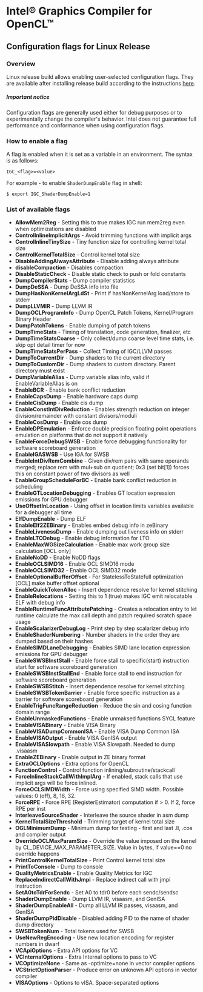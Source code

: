 <!---======================= begin_copyright_notice ============================

Copyright (C) 2019-2021 Intel Corporation

SPDX-License-Identifier: MIT

============================= end_copyright_notice ==========================-->

# Intel&reg; Graphics Compiler for OpenCL&trade;

## Configuration flags for Linux Release

### Overview

Linux release build allows enabling user-selected configuration flags. They are available after installing release build according to the instructions [here](https://github.com/intel/intel-graphics-compiler/blob/master/documentation/build_ubuntu.md).

##### Important notice

Configuration flags are generally used either for debug purposes or to experimentally change the compiler's behavior. Intel does not guarantee full performance and conformance when using configuration flags.

### How to enable a flag

A flag is enabled when it is set as a variable in an environment.
The syntax is as follows:

```shell
IGC_<flag>=<value>
```
For example - to enable `ShaderDumpEnable` flag in shell:

```shell
$ export IGC_ShaderDumpEnable=1
```

### List of available flags
- **AllowMem2Reg** - Setting this to true makes IGC run mem2reg even when optimizations are disabled
- **ControlInlineImplicitArgs** - Avoid trimming functions with implicit args
- **ControlInlineTinySize** - Tiny function size for controlling kernel total size
- **ControlKernelTotalSize** - Control kernel total size
- **DisableAddingAlwaysAttribute** - Disable adding always attribute
- **disableCompaction** - Disables compaction
- **DisableStaticCheck** - Disable static check to push or fold constants
- **DumpCompilerStats** - Dump compiler statistics
- **DumpDeSSA** - Dump DeSSA info into file
- **DumpHasNonKernelArgLdSt** - Print if hasNonKernelArg load/store to stderr
- **DumpLLVMIR** - Dump LLVM IR
- **DumpOCLProgramInfo** - Dump OpenCL Patch Tokens, Kernel/Program Binary Header
- **DumpPatchTokens** - Enable dumping of patch tokens
- **DumpTimeStats** - Timing of translation, code generation, finalizer, etc
- **DumpTimeStatsCoarse** - Only collect/dump coarse level time stats, i.e. skip opt detail timer for now
- **DumpTimeStatsPerPass** - Collect Timing of IGC/LLVM passes
- **DumpToCurrentDir** - Dump shaders to the current directory
- **DumpToCustomDir** - Dump shaders to custom directory. Parent directory must exist
- **DumpVariableAlias** - Dump variable alias info, valid if EnableVariableAlias is on
- **EnableBCR** - Enable bank conflict reduction
- **EnableCapsDump** - Enable hardware caps dump
- **EnableCisDump** - Enable cis dump
- **EnableConstIntDivReduction** - Enables strength reduction on integer division/remainder with constant divisors/moduli
- **EnableCosDump** - Enable cos dump
- **EnableDPEmulation** - Enforce double precision floating point operations emulation on platforms that do not support it natively
- **EnableForceDebugSWSB** - Enable force debugging functionality for software scoreboard generation
- **EnableIGASWSB** - Use IGA for SWSB
- **EnableIntDivRemCombine** - Given div/rem pairs with same operands merged; replace rem with mul+sub on quotient; 0x3 (set bit[1]) forces this on constant power of two divisors as well
- **EnableGroupScheduleForBC** - Enable bank conflict reduction in scheduling
- **EnableGTLocationDebugging** - Enables GT location expression emissions for GPU debugger
- **UseOffsetInLocation** - Using offset in location limits variables available for a debugger all time
- **ElfDumpEnable** - Dump ELF
- **EnableElf2ZEBinary** - Enables embed debug info in zeBinary
- **EnableLivenessDump** - Enable dumping out liveness info on stderr
- **EnableLTODebug** - Enable debug information for LTO
- **EnableMaxWGSizeCalculation** - Enable max work group size calculation [OCL only]
- **EnableNoDD** - Enable NoDD flags
- **EnableOCLSIMD16** - Enable OCL SIMD16 mode
- **EnableOCLSIMD32** - Enable OCL SIMD32 mode
- **EnableOptionalBufferOffset** - For StatelessToStatefull optimization [OCL] make buffer offset optional
- **EnableQuickTokenAlloc** - Insert dependence resolve for kernel stitching
- **EnableRelocations** - Setting this to 1 (true) makes IGC emit relocatable ELF with debug info
- **EnableRuntimeFuncAttributePatching** - Creates a relocation entry to let runtime calculate the max call depth and patch required scratch space usage
- **EnableScalarizerDebugLog** - Print step by step scalarizer debug info
- **EnableShaderNumbering** - Number shaders in the order they are dumped based on their hashes
- **EnableSIMDLaneDebugging** - Enables SIMD lane location expression emissions for GPU debugger
- **EnableSWSBInstStall** - Enable force stall to specific(start) instruction start for software scoreboard generation
- **EnableSWSBInstStallEnd** - Enable force stall to end instruction for software scoreboard generation
- **EnableSWSBStitch** - Insert dependence resolve for kernel stitching
- **EnableSWSBTokenBarrier** - Enable force specific instruction as a barrier for software scoreboard generation
- **EnableTrigFuncRangeReduction** - Reduce the sin and cosing function domain range
- **EnableUnmaskedFunctions** - Enable unmaksed functions SYCL feature
- **EnableVISABinary** - Enable VISA Binary
- **EnableVISADumpCommonISA** - Enable VISA Dump Common ISA
- **EnableVISAOutput** - Enable VISA GenISA output
- **EnableVISASlowpath** - Enable VISA Slowpath. Needed to dump .visaasm
- **EnableZEBinary** - Enable output in ZE binary format
- **ExtraOCLOptions** - Extra options for OpenCL
- **FunctionControl** - Control function inlining/subroutine/stackcall
- **ForceInlineStackCallWithImplArg** - If enabled, stack calls that use implicit args will be force inlined.
- **ForceOCLSIMDWidth** - Force using specified SIMD width. Possible values: 0 (off), 8, 16, 32.
- **ForceRPE** - Force RPE (RegisterEstimator) computation if > 0. If 2, force RPE per inst
- **InterleaveSourceShader** - Interleave the source shader in asm dump
- **KernelTotalSizeThreshold** - Trimming target of kernel total size
- **OGLMinimumDump** - Minimum dump for testing - first and last .ll, .cos and compiler output
- **OverrideOCLMaxParamSize** - Override the value imposed on the kernel by CL_DEVICE_MAX_PARAMETER_SIZE. Value in bytes, if value==0 no override happens
- **PrintControlKernelTotalSize** - Print Control kernel total size
- **PrintToConsole** - Dump to console
- **QualityMetricsEnable** - Enable Quality Metrics for IGC
- **ReplaceIndirectCallWithJmpi** - Replace indirect call with jmpi instruction
- **SetA0toTdrForSendc** - Set A0 to tdr0 before each sendc/sendsc
- **ShaderDumpEnable** - Dump LLVM IR, visaasm, and GenISA
- **ShaderDumpEnableAll** - Dump all LLVM IR passes, visaasm, and GenISA
- **ShaderDumpPidDisable** - Disabled adding PID to the name of shader dump directory
- **SWSBTokenNum** - Total tokens used for SWSB
- **UseNewRegEncoding** - Use new location encoding for register numbers in dwarf
- **VCApiOptions** - Extra API options for VC
- **VCInternalOptions** - Extra Internal options to pass to VC
- **VCOptimizeNone** - Same as -optimize=none in vector compiler options
- **VCStrictOptionParser** - Produce error on unknown API options in vector compiler
- **VISAOptions** - Options to vISA. Space-separated options
